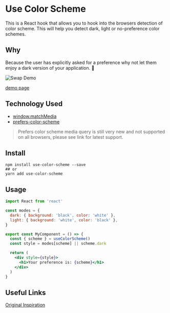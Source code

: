 # Use Color Scheme

This is a React hook that allows you to hook into the browsers detection of color scheme. This will help you detect dark, light or no-preference color schemes.

## Why

Because the user has explicitly asked for a preference why not let them enjoy a dark version of your application. 🌚

![Swap Demo](http://giphygifs.s3.amazonaws.com/media/Y08TdetQESfoSKWEUE/giphy.gif)

[demo page](https://use-color-scheme-demo.jcblw.now.sh/)

## Technology Used

- [window.matchMedia](https://developer.mozilla.org/en-US/docs/Web/API/Window/matchMedia)
- [prefers-color-scheme](https://caniuse.com/#search=prefers-color-scheme)

> Prefers color scheme media query is still very new and not supported on all browsers, please see link for latest support.

## Install

```shell
npm install use-color-scheme --save
## or
yarn add use-color-scheme
```

## Usage

```jsx
import React from 'react'

const modes = {
  dark: { background: 'black', color: 'white' },
  light: { background: 'white', color: 'black' },
}

export const MyComponent = () => {
  const { scheme } = useColorScheme()
  const style = modes[scheme] || scheme.dark

  return (
    <div style={style}>
      <h1>Your preference is: {scheme}</h1>
    </div>
  )
}
```

## Useful Links

[Original Inspiration](https://www.freecodecamp.org/news/how-to-detect-a-users-preferred-color-scheme-in-javascript-ec8ee514f1ef/)
